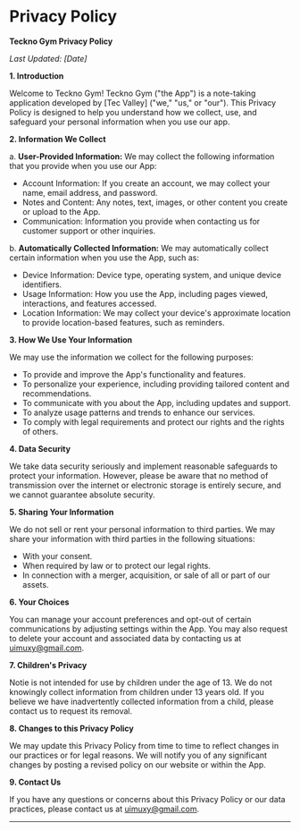 # Privacy Policy


**Teckno Gym Privacy Policy**

*Last Updated: [Date]*

**1. Introduction**

Welcome to Teckno Gym! Teckno Gym ("the App") is a note-taking application developed by [Tec Valley] ("we," "us," or "our"). This Privacy Policy is designed to help you understand how we collect, use, and safeguard your personal information when you use our app.

**2. Information We Collect**

a. **User-Provided Information:** We may collect the following information that you provide when you use our App:
   - Account Information: If you create an account, we may collect your name, email address, and password.
   - Notes and Content: Any notes, text, images, or other content you create or upload to the App.
   - Communication: Information you provide when contacting us for customer support or other inquiries.

b. **Automatically Collected Information:** We may automatically collect certain information when you use the App, such as:
   - Device Information: Device type, operating system, and unique device identifiers.
   - Usage Information: How you use the App, including pages viewed, interactions, and features accessed.
   - Location Information: We may collect your device's approximate location to provide location-based features, such as reminders.

**3. How We Use Your Information**

We may use the information we collect for the following purposes:
   - To provide and improve the App's functionality and features.
   - To personalize your experience, including providing tailored content and recommendations.
   - To communicate with you about the App, including updates and support.
   - To analyze usage patterns and trends to enhance our services.
   - To comply with legal requirements and protect our rights and the rights of others.

**4. Data Security**

We take data security seriously and implement reasonable safeguards to protect your information. However, please be aware that no method of transmission over the internet or electronic storage is entirely secure, and we cannot guarantee absolute security.

**5. Sharing Your Information**

We do not sell or rent your personal information to third parties. We may share your information with third parties in the following situations:
   - With your consent.
   - When required by law or to protect our legal rights.
   - In connection with a merger, acquisition, or sale of all or part of our assets.

**6. Your Choices**

You can manage your account preferences and opt-out of certain communications by adjusting settings within the App. You may also request to delete your account and associated data by contacting us at [uimuxy@gmail.com](mailto:uimuxy@gmail.com).

**7. Children's Privacy**

Notie is not intended for use by children under the age of 13. We do not knowingly collect information from children under 13 years old. If you believe we have inadvertently collected information from a child, please contact us to request its removal.

**8. Changes to this Privacy Policy**

We may update this Privacy Policy from time to time to reflect changes in our practices or for legal reasons. We will notify you of any significant changes by posting a revised policy on our website or within the App.

**9. Contact Us**

If you have any questions or concerns about this Privacy Policy or our data practices, please contact us at [uimuxy@gmail.com](mailto:uimuxy@gmail.com).

---
